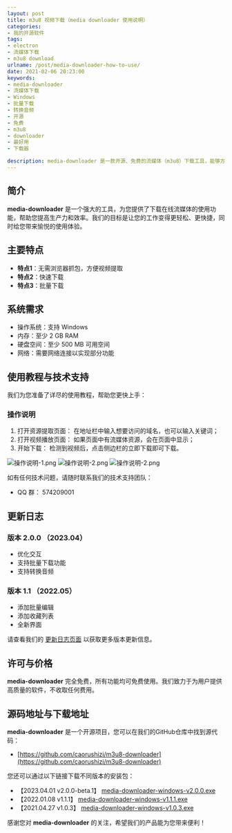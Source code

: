 ```yaml
---
layout: post
title: m3u8 视频下载（media downloader 使用说明）
categories:
- 我的开源软件
tags:
- electron
- 流媒体下载
- m3u8 download
urlname: /post/media-downloader-how-to-use/
date: 2021-02-06 20:23:00
keywords:
- media-downloader
- 流媒体下载
- Windows
- 批量下载
- 转换音频
- 开源
- 免费
- m3u8
- downloader
- 最好用
- 下载器

description: media-downloader 是一款开源、免费的流媒体（m3u8）下载工具，能够方便地提取在线流媒体，实现快速、批量下载并支持音频转换。该工具适用于 Windows 操作系统，需要至少 2GB RAM 和 500MB 可用硬盘空间，并且需要网络连接以实现部分功能。使用该工具，无需浏览器抓包即可方便地提取视频，使您的工作更加轻松、高效。此外，该工具提供了详细的使用教程和技术支持，以及更新日志和源码地址和下载地址。
---
```


## 简介

**media-downloader** 是一个强大的工具，为您提供了下载在线流媒体的使用功能，帮助您提高生产力和效率。我们的目标是让您的工作变得更轻松、更快捷，同时给您带来愉悦的使用体验。

## 主要特点

- **特点1**：无需浏览器抓包，方便视频提取
- **特点2**：快速下载
- **特点3**：批量下载

<!--more-->

## 系统需求

- 操作系统：支持 Windows
- 内存：至少 2 GB RAM
- 硬盘空间：至少 500 MB 可用空间
- 网络：需要网络连接以实现部分功能

## 使用教程与技术支持

我们为您准备了详尽的使用教程，帮助您更快上手：

### 操作说明

1. 打开资源提取页面： 在地址栏中输入想要访问的域名，也可以输入关键词；
2. 打开视频播放页面： 如果页面中有流媒体资源，会在页面中显示；
3. 开始下载： 检测到视频后，点击侧边栏的立即下载即可下载。

![操作说明-1.png](https://www.static.ziying.site/oss-client/home-page.png)
![操作说明-2.png](https://www.static.ziying.site/oss-client/browser-page.png)
![操作说明-2.png](https://www.static.ziying.site/oss-client/setting-page.png)

如有任何技术问题，请随时联系我们的技术支持团队：

- QQ 群： 574209001

## 更新日志

### 版本 2.0.0 （2023.04）

- 优化交互
- 支持批量下载功能
- 支持转换音频

### 版本 1.1 （2022.05）

- 添加批量编辑
- 添加收藏列表
- 全新界面

请查看我们的 [更新日志页面](https://www.example.com/changelog) 以获取更多版本更新信息。

## 许可与价格

**media-downloader** 完全免费，所有功能均可免费使用。我们致力于为用户提供高质量的软件，不收取任何费用。

## 源码地址与下载地址

**media-downloader** 是一个开源项目，您可以在我们的GitHub仓库中找到源代码：

- [https://github.com/caorushizi/m3u8-downloader](https://github.com/caorushizi/m3u8-downloader)

您还可以通过以下链接下载不同版本的安装包：

- 【2023.04.01 v2.0.0-beta.1】 [media-downloader-windows-v2.0.0.exe](https://github.com/caorushizi/m3u8-downloader/releases/download/v2.0.0-beta.1/media-downloader-setup-2.0.0-beta.1.exe)
- 【2022.01.08 v1.1.1】 [media-downloader-windows-v1.1.1.exe](https://github.com/caorushizi/m3u8-downloader/releases/download/1.1.1/media-downloader-setup-1.1.1.exe)
- 【2021.04.27 v1.0.3】 [media-downloader-windows-v1.0.3.exe](http://static.ziying.site/media-downloader-1.0.3%20Setup.exe)

感谢您对 **media-downloader** 的关注，希望我们的产品能为您带来便利！
